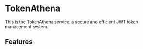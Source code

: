 # TokenAthena

This is the TokenAthena service, a secure and efficient JWT token management system.

## Features


